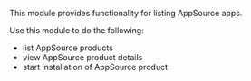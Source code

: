 This module provides functionality for listing AppSource apps.

Use this module to do the following:
- list AppSource products
- view AppSource product details
- start installation of AppSource product

